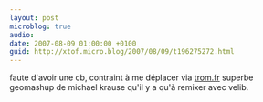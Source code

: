 ```yaml
---
layout: post
microblog: true
audio: 
date: 2007-08-09 01:00:00 +0100
guid: http://xtof.micro.blog/2007/08/09/t196275272.html
---
```

faute d'avoir une cb, contraint à me déplacer via [trom.fr](http://trom.fr) superbe geomashup de michael krause qu'il y a qu'à remixer avec velib.
